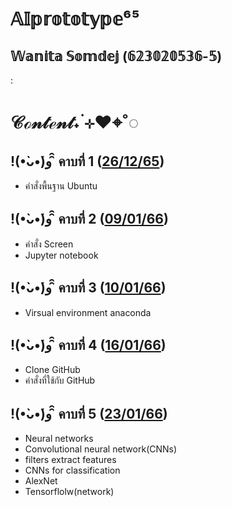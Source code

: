 # 𝔸𝕀𝕡𝕣𝕠𝕥𝕠𝕥𝕪𝕡𝕖⁶⁵
 ## 𝕎𝕒𝕟𝕚𝕥𝕒 𝕊𝕠𝕞𝕕𝕖𝕛 (𝟞𝟚𝟛𝟘𝟚𝟘𝟝𝟛𝟞-𝟝)
: 
# 𝒞ℴ𝓃𝓉ℯ𝓃𝓉˖ ࣪⊹❤︎⌖˚◌

## !(•̀ᴗ•́)و ̑̑ คาบที่ 1 ([26/12/65](https://github.com/Wanita-8943/AIprototype65/blob/main/%E0%B8%84%E0%B8%B2%E0%B8%9A%E0%B8%97%E0%B8%B5%E0%B9%88%201.pdf))
- คำสั่งพื้นฐาน Ubuntu

## !(•̀ᴗ•́)و ̑̑ คาบที่ 2 ([09/01/66](https://github.com/Wanita-8943/AIprototype65/blob/main/%E0%B8%84%E0%B8%B2%E0%B8%9A%E0%B8%97%E0%B8%B5%E0%B9%88%202.pdf))
- คำสั่ง Screen
- Jupyter notebook

## !(•̀ᴗ•́)و ̑̑ คาบที่ 3 ([10/01/66](https://github.com/Wanita-8943/AIprototype65/blob/main/%E0%B8%84%E0%B8%B2%E0%B8%9A%E0%B8%97%E0%B8%B5%E0%B9%88%203.pdf))
- Virsual environment anaconda

## !(•̀ᴗ•́)و ̑̑ คาบที่ 4 ([16/01/66](https://github.com/Wanita-8943/AIprototype65/blob/main/%E0%B8%84%E0%B8%B2%E0%B8%9A%E0%B8%97%E0%B8%B5%E0%B9%88%204.pdf))
- Clone GitHub
- คำสั่งที่ใช้กับ GitHub 

## !(•̀ᴗ•́)و ̑̑ คาบที่ 5 ([23/01/66](https://github.com/Wanita-8943/AIprototype65/blob/main/%E0%B8%84%E0%B8%B2%E0%B8%9A%E0%B8%97%E0%B8%B5%E0%B9%88%205.pdf))
- Neural networks
- Convolutional neural network(CNNs)
- filters extract features
- CNNs for classification
- AlexNet
- Tensorflolw(network)